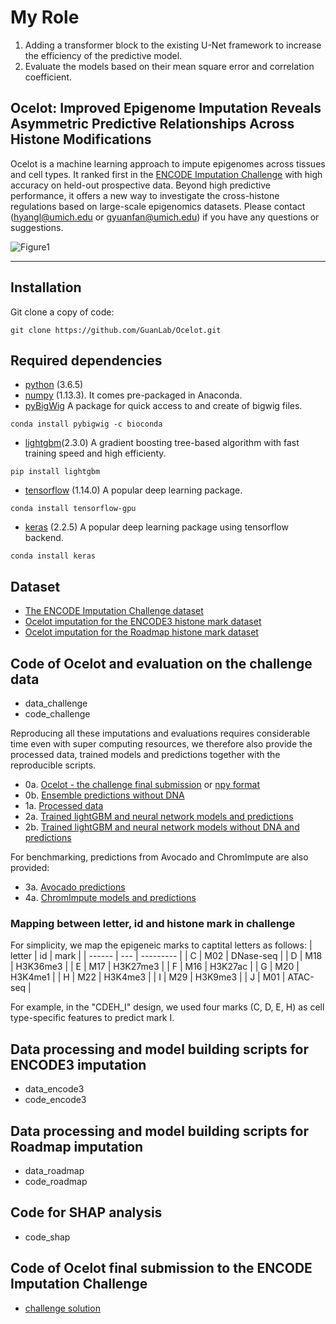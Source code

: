 # My Role

1. Adding a transformer block to the existing U-Net framework to increase the efficiency of the predictive model.
2. Evaluate the models based on their mean square error and correlation coefficient.

## Ocelot: Improved Epigenome Imputation Reveals Asymmetric Predictive Relationships Across Histone Modifications

Ocelot is a machine learning approach to impute epigenomes across tissues and cell types. 
It ranked first in the [ENCODE Imputation Challenge](https://www.synapse.org/#!Synapse:syn17083203/wiki/604197) with high accuracy on held-out prospective data.
Beyond high predictive performance, it offers a new way to investigate the cross-histone regulations based on large-scale epigenomics datasets.
Please contact (hyangl@umich.edu or gyuanfan@umich.edu) if you have any questions or suggestions.

![Figure1](figure/fig1.png?raw=true "Title")

---

## Installation
Git clone a copy of code:
```
git clone https://github.com/GuanLab/Ocelot.git
```
## Required dependencies

* [python](https://www.python.org) (3.6.5)
* [numpy](http://www.numpy.org/) (1.13.3). It comes pre-packaged in Anaconda.
* [pyBigWig](https://github.com/deeptools/pyBigWig) A package for quick access to and create of bigwig files.
```
conda install pybigwig -c bioconda
```
* [lightgbm](https://lightgbm.readthedocs.io/en/latest/index.html)(2.3.0) A gradient boosting tree-based algorithm with fast training speed and high efficienty.
```
pip install lightgbm
```
* [tensorflow](https://www.tensorflow.org/) (1.14.0) A popular deep learning package.
```
conda install tensorflow-gpu
```
* [keras](https://keras.io/) (2.2.5) A popular deep learning package using tensorflow backend.
```
conda install keras
```

## Dataset
* [The ENCODE Imputation Challenge dataset](https://www.synapse.org/#!Synapse:syn18143300)
* [Ocelot imputation for the ENCODE3 histone mark dataset](https://guanfiles.dcmb.med.umich.edu/Ocelot/imputation_encode3/)
* [Ocelot imputation for the Roadmap histone mark dataset](https://guanfiles.dcmb.med.umich.edu/Ocelot/imputation_roadmap/)

## Code of Ocelot and evaluation on the challenge data
* data_challenge
* code_challenge <br />


Reproducing all these imputations and evaluations requires considerable time even with super computing resources, we therefore also provide the processed data, trained models and predictions together with the reproducible scripts.
* 0a. [Ocelot - the challenge final submission](http://mitra.stanford.edu/kundaje/ic/round2/3393417/) or [npy format](https://guanfiles.dcmb.med.umich.edu/Ocelot/challenge_submission/)
* 0b. [Ensemble predictions without DNA](https://guanfiles.dcmb.med.umich.edu/Ocelot/ensemble_predictions_without_dna/)
* 1a. [Processed data](https://guanfiles.dcmb.med.umich.edu/Ocelot/processed_data/)
* 2a. [Trained lightGBM and neural network models and predictions](https://guanfiles.dcmb.med.umich.edu/Ocelot/models/)
* 2b. [Trained lightGBM and neural network models without DNA and predictions](https://guanfiles.dcmb.med.umich.edu/Ocelot/models_without_dna/)<br />


For benchmarking, predictions from Avocado and ChromImpute are also provided:
* 3a. [Avocado predictions](http://mitra.stanford.edu/kundaje/ic/avocado/)
* 4a. [ChromImpute models and predictions](https://guanfiles.dcmb.med.umich.edu/Ocelot/chromimpute/)


### Mapping between letter, id and histone mark in challenge
For simplicity, we map the epigeneic marks to captital letters as follows:
| letter |  id |      mark |
| ------ | --- | --------- |
| C      | M02 | DNase-seq |
| D      | M18 | H3K36me3  |
| E      | M17 | H3K27me3  |
| F      | M16 | H3K27ac   |
| G      | M20 | H3K4me1   |
| H      | M22 | H3K4me3   |
| I      | M29 | H3K9me3   |
| J      | M01 | ATAC-seq  |

For example, in the "CDEH_I" design, we used four marks (C, D, E, H) as cell type-specific features to predict mark I.

## Data processing and model building scripts for ENCODE3 imputation
* data_encode3
* code_encode3

## Data processing and model building scripts for Roadmap imputation
* data_roadmap 
* code_roadmap

## Code for SHAP analysis
* code_shap

## Code of Ocelot final submission to the ENCODE Imputation Challenge 
* [challenge solution](https://github.com/Hongyang449/ENCODE_imputation/tree/master/code_challenge)



